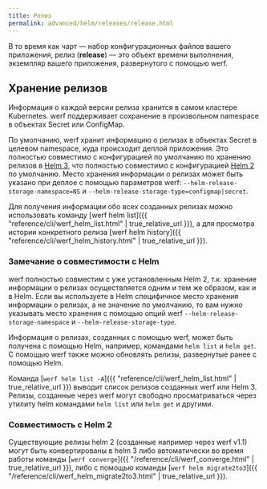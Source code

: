 ```yaml
---
title: Релиз
permalink: advanced/helm/releases/release.html
---
```


В то время как чарт — набор конфигурационных файлов вашего приложения, релиз (**release**) — это объект времени выполнения, экземпляр вашего приложения, развернутого с помощью werf.

## Хранение релизов

Информация о каждой версии релиза хранится в самом кластере Kubernetes. werf поддерживает сохранение в произвольном namespace в объектах Secret или ConfigMap.

По умолчанию, werf хранит информацию о релизах в объектах Secret в целевом namespace, куда происходит деплой приложения. Это полностью совместимо с конфигурацией по умолчанию по хранению релизов в [Helm 3](https://helm.sh), что полностью совместимо с конфигурацией [Helm 2](https://helm.sh) по умолчанию. Место хранения информации о релизах может быть указано при деплое с помощью параметров werf: `--helm-release-storage-namespace=NS` и `--helm-release-storage-type=configmap|secret`.

Для получения информации обо всех созданных релизах можно использовать команду [werf helm list]({{ "reference/cli/werf_helm_list.html" | true_relative_url }}), а для просмотра истории конкретного релиза [werf helm history]({{ "reference/cli/werf_helm_history.html" | true_relative_url }}).

### Замечание о совместимости с Helm

werf полностью совместим с уже установленным Helm 2, т.к. хранение информации о релизах осуществляется одним и тем же образом, как и в Helm. Если вы используете в Helm специфичное место хранения информации о релизах, а не значение по умолчанию, то вам нужно указывать место хранения с помощью опций werf `--helm-release-storage-namespace` и `--helm-release-storage-type`.

Информация о релизах, созданных с помощью werf, может быть получена с помощью Helm, например, командами `helm list` и `helm get`. С помощью werf также можно обновлять релизы, развернутые ранее с помощью Helm.

Команда [`werf helm list -A`]({{ "reference/cli/werf_helm_list.html" | true_relative_url }}) выводит список релизов созданных werf или Helm 3. Релизы, созданные через werf могут свободно просматриваться через утилиту helm командами `helm list` или `helm get` и другими.

### Совместимость с Helm 2

Существующие релизы helm 2 (созданные например через werf v1.1) могут быть конвертированы в helm 3 либо автоматически во время работы команды [`werf converge`]({{ "/reference/cli/werf_converge.html" | true_relative_url }}), либо с помощью команды [`werf helm migrate2to3`]({{ "/reference/cli/werf_helm_migrate2to3.html" | true_relative_url }}).
